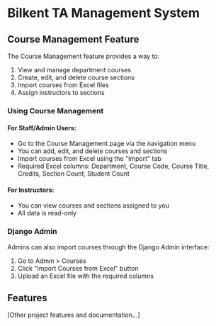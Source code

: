 # Bilkent TA Management System

## Course Management Feature

The Course Management feature provides a way to:

1. View and manage department courses
2. Create, edit, and delete course sections
3. Import courses from Excel files
4. Assign instructors to sections

### Using Course Management

#### For Staff/Admin Users:
- Go to the Course Management page via the navigation menu
- You can add, edit, and delete courses and sections
- Import courses from Excel using the "Import" tab
- Required Excel columns: Department, Course Code, Course Title, Credits, Section Count, Student Count

#### For Instructors:
- You can view courses and sections assigned to you
- All data is read-only

### Django Admin
Admins can also import courses through the Django Admin interface:
1. Go to Admin > Courses
2. Click "Import Courses from Excel" button
3. Upload an Excel file with the required columns

## Features

[Other project features and documentation...] 